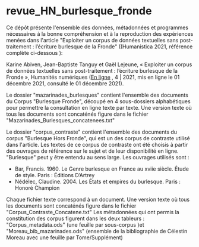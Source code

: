 # revue_HN_burlesque_fronde

Ce dépôt présente l'ensemble des données, métadonnées et programmes nécessaires à la bonne compréhension et à la reproduction des expériences menées dans l'article "Exploiter un corpus de données textuelles sans post-traitement : l’écriture burlesque de la Fronde" ((Humanistica 2021, référence complète ci-dessous ):

Karine Abiven, Jean-Baptiste Tanguy et Gaël Lejeune, « Exploiter un corpus de données textuelles sans post-traitement : l’écriture burlesque de la Fronde », Humanités numériques ([En ligne](http://journals.openedition.org/revuehn/2355) , 4 | 2021, mis en ligne le 01 décembre 2021, consulté le 01 décembre 2021).

Le dossier "mazarinades_burlesques" contient l'ensemble des documents du Corpus "Burlesque Fronde", découpé en 4 sous-dossiers alphabétiques pour permettre la consultation en ligne texte par texte. Une version texte où tous les documents sont concaténés figure dans le fichier "Mazarinades_Burlesques_concatenees.txt"

Le dossier "corpus_contraste" contient l'ensemble des documents du corpus "Burlesque Hors Fronde", qui est un des corpus de contraste utilisé dans l'article. Les textes de ce corpus de contraste ont été choisis à partir des ouvrages de référence sur le sujet et de leur disponibilité en ligne. "Burlesque" peut y être entendu au sens large. Les ouvrages utilisés sont :
 - Bar, Francis. 1960. Le Genre burlesque en France au xviie siècle. Étude de style. Paris : Éditions D’Artrey
 - Nédélec, Claudine. 2004. Les États et empires du burlesque. Paris : Honoré Champion


Chaque fichier texte correspond à un document. Une version texte où  tous les documents sont concaténés figure dans le fichier "Corpus_Contraste_Concatene.txt"
Les métadonnées qui ont permis la constitution des corpus figurent dans les deux tableurs : "Corpus_metadata.ods" (une feuille par sous-corpus )et "Moreau_bib_mazarinades.ods" (ensemble de la bibliographie de Célestin Moreau avec une feuille par Tome/Supplément)

